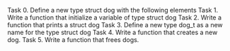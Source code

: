 Task 0.  Define a new type struct dog with the following elements
Task 1.  Write a function that initialize a variable of type struct dog
Task 2.  Write a function that prints a struct dog
Task 3.  Define a new type dog_t as a new name for the type struct dog
Task 4.  Write a function that creates a new dog.
Task 5.  Write a function that frees dogs.
